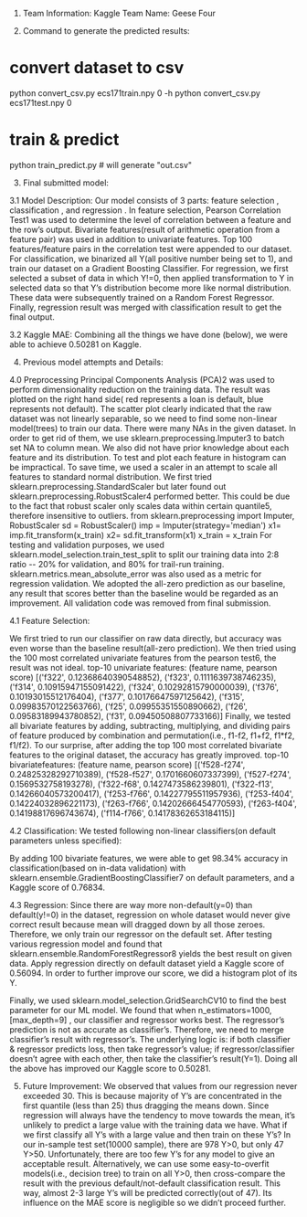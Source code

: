1. Team Information:
Kaggle Team Name: Geese Four

2. Command to generate the predicted results:
# convert dataset to csv
python convert_csv.py ecs171train.npy 0 -h python convert_csv.py ecs171test.npy 0
# train & predict
python train_predict.py # will generate "out.csv"

3. Final submitted model: 

3.1 Model Description:
Our model consists of 3 parts:  feature selection ,  classification , and  regression . In feature selection, Pearson Correlation Test1 was used to determine the level of correlation between a feature and the row’s output. Bivariate features(result of arithmetic operation from a feature pair) was used in addition to univariate features. Top 100 features/feature pairs in the correlation test were appended to our dataset. For classification, we binarized all Y(all positive number being set to 1), and train our dataset on a Gradient Boosting Classifier. For regression, we first selected a subset of data in which Y!=0, then applied transformation to Y in selected data so that Y’s distribution become more like normal distribution. These data were subsequently trained on a Random Forest Regressor. Finally, regression result was merged with classification result to get the final output.

3.2 Kaggle MAE:
Combining all the things we have done (below), we were able to achieve 0.50281 on Kaggle.

4. Previous model attempts and Details:

4.0 Preprocessing
Principal Components Analysis (PCA)2 was used to perform dimensionality reduction on the training data. The result was plotted on the right hand side( red represents a loan is default,  blue represents not default). The scatter plot clearly indicated that the raw dataset was not linearly separable, so we need to find some non-linear model(trees) to train our data.
There were many NAs in the given
dataset. In order to get rid of them,
we use  sklearn.preprocessing.Imputer3 to batch set NA to column mean.
We also did not have prior knowledge about each feature and its distribution. To test and plot each feature in histogram can be impractical. To save time, we used a scaler in an attempt to scale all features to standard normal distribution. We first tried sklearn.preprocessing.StandardScaler  but later found out sklearn.preprocessing.RobustScaler4 performed better. This could be due to the fact that robust scaler only scales data within certain quantile5, therefore insensitive to outliers.
from sklearn.preprocessing import Imputer, RobustScaler sd = RobustScaler()
imp = Imputer(strategy='median')
x1= imp.fit_transform(x_train)
x2= sd.fit_transform(x1) x_train = x_train
For testing and validation purposes, we used  sklearn.model_selection.train_test_split  to split our training data into 2:8 ratio -- 20% for validation, and 80% for trail-run training. sklearn.metrics.mean_absolute_error  was also used as a metric for regression validation. We adopted the all-zero prediction as our baseline, any result that scores better than the baseline would be regarded as an improvement. All validation code was removed from final submission.

4.1 Feature Selection:

We first tried to run our classifier on raw data directly, but accuracy was even worse than the baseline result(all-zero prediction). We then tried using the 100 most correlated univariate features from the pearson test6, the result was not ideal.
top-10 univariate features: (feature name, pearson score)
[('f322', 0.12368640390548852), ('f323', 0.1111639738746235), ('f314', 0.10915947155091422), ('f324', 0.10292815790000039), ('f376', 0.10193015512176404), ('f377', 0.10176647597125642), ('f315', 0.09983570122563766), ('f25', 0.09955351550890662), ('f26', 0.09583189943780852), ('f31', 0.09450508807733166)]
Finally, we tested all bivariate features by adding, subtracting, multiplying, and dividing pairs of feature produced by combination and permutation(i.e., f1-f2, f1+f2, f1*f2, f1/f2). To our surprise, after adding the top 100 most correlated bivariate features to the original dataset, the accuracy has greatly improved.
top-10 bivariatefeatures: (feature name, pearson score)
[('f528-f274', 0.24825328292710389), ('f528-f527', 0.1701660607337399), ('f527-f274', 0.1569532758193278), ('f322-f68', 0.1427473586239801), ('f322-f13', 0.14266040573200417), ('f253-f766', 0.14227795511957936), ('f253-f404', 0.14224032896221173), ('f263-f766', 0.14202666454770593), ('f263-f404', 0.14198817696743674), ('f114-f766', 0.14178362653184115)]

4.2 Classification:
We tested following non-linear classifiers(on default parameters unless specified):

By adding 100 bivariate features, we were able to get 98.34% accuracy in classification(based on in-data validation) with  sklearn.ensemble.GradientBoostingClassifier7 on default parameters, and a Kaggle score of 0.76834.

4.3 Regression:
Since there are way more non-default(y=0) than default(y!=0) in the dataset, regression on whole dataset would never give correct result because mean will dragged down by all those zeroes. Therefore, we only train our regressor on the default set. After testing various regression model and found that  sklearn.ensemble.RandomForestRegressor8 yields the best result on given data. Apply regression directly on default dataset yield a Kaggle score of 0.56094.
In order to further improve our score, we did a histogram plot of its Y.

Finally, we used  sklearn.model_selection.GridSearchCV10 to find the best parameter for our ML model. We found that when  n_estimators=1000, [max_depth=9] , our classifier and regressor works best.
The regressor’s prediction is not as accurate as classifier’s. Therefore, we need to merge classifier’s result with regressor’s. The underlying logic is: if both classifier & regressor predicts loss, then take regressor’s value; if regressor/classifier doesn’t agree with each other, then take the classifier’s result(Y=1).
Doing all the above has improved our Kaggle score to 0.50281.

5. Future Improvement:
We observed that values from our regression never exceeded 30. This is because majority of Y’s are concentrated in the first quantile (less than 25) thus dragging the means down. Since regression will always have the tendency to move towards the mean, it’s unlikely to predict a large value with the training data we have. What if we first classify all Y’s with a large value and then train on these Y’s? In our in-sample test set(10000 sample), there are 978 Y>0, but only 47 Y>50. Unfortunately, there are too few Y’s for any model to give an acceptable result. Alternatively, we can use some easy-to-overfit models(i.e., decision tree) to train on all Y>0, then cross-compare the result with the previous default/not-default classification result. This way, almost 2-3 large Y’s will be predicted correctly(out of 47). Its influence on the MAE score is negligible so we didn’t proceed further.